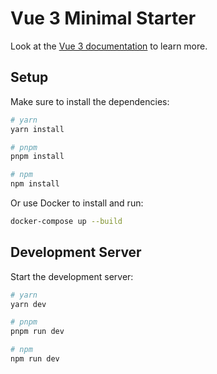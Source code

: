 # Vue 3 Minimal Starter

Look at the [Vue 3 documentation](https://vuejs.org/guide/introduction.html) to learn more.

## Setup

Make sure to install the dependencies:

```bash
# yarn
yarn install

# pnpm
pnpm install

# npm
npm install
```

Or use Docker to install and run:

```bash
docker-compose up --build
```

## Development Server

Start the development server:

```bash
# yarn
yarn dev

# pnpm
pnpm run dev

# npm
npm run dev
```

